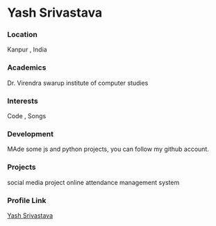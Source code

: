 # Yash Srivastava 

### Location

Kanpur , India

### Academics

Dr. Virendra swarup institute of computer studies

### Interests

Code , Songs  

### Development

MAde some js and python projects, you can follow my github account.

### Projects
social media project
online attendance management system


### Profile Link

[Yash Srivastava](https://github.com/yashsrivastava16)
